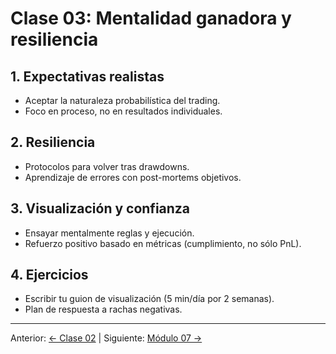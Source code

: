 # Clase 03: Mentalidad ganadora y resiliencia

## 1. Expectativas realistas
- Aceptar la naturaleza probabilística del trading.
- Foco en proceso, no en resultados individuales.

## 2. Resiliencia
- Protocolos para volver tras drawdowns.
- Aprendizaje de errores con post-mortems objetivos.

## 3. Visualización y confianza
- Ensayar mentalmente reglas y ejecución.
- Refuerzo positivo basado en métricas (cumplimiento, no sólo PnL).

## 4. Ejercicios
- Escribir tu guion de visualización (5 min/día por 2 semanas).
- Plan de respuesta a rachas negativas.

---
Anterior: [← Clase 02](Clase_02_Disciplina_y_Control_Emocional.md) | Siguiente: [Módulo 07 →](../07_Plataformas_y_Herramientas/README.md)
